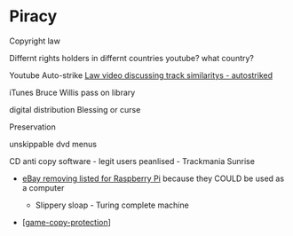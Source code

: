 Piracy
======

Copyright law

Differnt rights holders in differnt countries
youtube? what country?

Youtube Auto-strike
[Law video discussing track similaritys - autostriked](https://www.law.nyu.edu/centers/engelberg/news/2020-03-04-youtube-takedown)


iTunes Bruce Willis pass on library

digital distribution
Blessing or curse

Preservation


unskippable dvd menus

CD anti copy software - legit users peanlised - Trackmania Sunrise

* [eBay removing listed for Raspberry Pi](https://twitter.com/lbhq/status/1323482627681198080) because they COULD be used as a computer
    * Slippery sloap - Turing complete machine

* [[game-copy-protection]]

[//begin]: # "Autogenerated link references for markdown compatibility"
[game-copy-protection]: game-copy-protection.md "Game Copy Protection"
[//end]: # "Autogenerated link references"